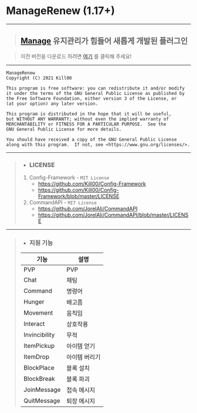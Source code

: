 # ManageRenew (1.17+)

---
> ## [Manage](https://github.com/TeamVeryMC/Manage) 유지관리가 힘들어 새롭게 개발된 플러그인

> 이전 버전을 다운로드 하려면 [여기](https://github.com/TeamVeryMC/Manage) 를 클릭해 주세요!
---

    ManageRenew
    Copyright (C) 2021 Kill00

    This program is free software: you can redistribute it and/or modify
    it under the terms of the GNU General Public License as published by
    the Free Software Foundation, either version 3 of the License, or
    (at your option) any later version.

    This program is distributed in the hope that it will be useful,
    but WITHOUT ANY WARRANTY; without even the implied warranty of
    MERCHANTABILITY or FITNESS FOR A PARTICULAR PURPOSE.  See the
    GNU General Public License for more details.

    You should have received a copy of the GNU General Public License
    along with this program.  If not, see <https://www.gnu.org/licenses/>.

---
> * ### LICENSE
> 1. Config-Framework - `MIT License`
>    * https://github.com/Kill00/Config-Framework
>    * https://github.com/Kill00/Config-Framework/blob/master/LICENSE
> 2. CommandAPI - `MIT License`
>    * https://github.com/JorelAli/CommandAPI
>    * https://github.com/JorelAli/CommandAPI/blob/master/LICENSE
---
> * ### 지원 기능
> | 기능 | 설명 |
> |---|---|
> | PVP | PVP |
> | Chat | 채팅 |
> | Command | 명령어 |
> | Hunger | 배고픔 |
> | Movement | 움직임 |
> | Interact | 상호작용 |
> | Invincibility | 무적 |
> | ItemPickup | 아이템 얻기 |
> | ItemDrop | 아이템 버리기 |
> | BlockPlace | 블록 설치 |
> | BlockBreak | 블록 파괴 |
> | JoinMessage | 접속 메시지 |
> | QuitMessage | 퇴장 메시지 |